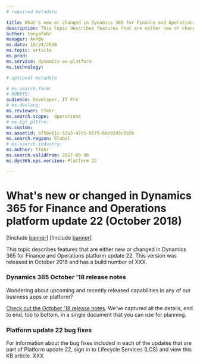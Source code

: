 ```yaml
---
# required metadata

title: What's new or changed in Dynamics 365 for Finance and Operations platform update 22 (October 2018)
description: This topic describes features that are either new or changed in Dynamics 365 for Finance and Operation platform update 22. This version was released in October 2018.
author: tonyafehr
manager: AnnBe
ms.date: 10/24/2018
ms.topic: article
ms.prod: 
ms.service: dynamics-ax-platform
ms.technology: 

# optional metadata

# ms.search.form: 
# ROBOTS: 
audience: Developer, IT Pro
# ms.devlang: 
ms.reviewer: tfehr
ms.search.scope:  Operations
# ms.tgt_pltfrm: 
ms.custom: 
ms.assetid: b756a61c-52a3-47c5-b579-66b9249c592b
ms.search.region: Global
# ms.search.industry: 
ms.author: tfehr
ms.search.validFrom: 2017-09-30 
ms.dyn365.ops.version: Platform 22

---
```

# What's new or changed in Dynamics 365 for Finance and Operations platform update 22 (October 2018)

[!include [banner](../includes/banner.md)]
[!include [banner](../includes/review-banner.md)]

This topic describes features that are either new or changed in Dynamics 365 for Finance and Operations platform update 22. This version was released in October 2018 and has a build number of XXX.

### Dynamics 365 October '18 release notes
Wondering about upcoming and recently released capabilities in any of our business apps or platform? 

[Check out the October '18 release notes](https://go.microsoft.com/fwlink/?linkid=870424). We've captured all the details, end to end, top to bottom, in a single document that you can use for planning. 

### Platform update 22 bug fixes
For information about the bug fixes included in each of the updates that are part of Platform update 22, sign in to Lifecycle Services (LCS) and view this KB article. XXX
